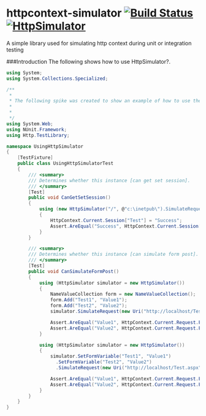 httpcontext-simulator [![Build Status](https://img.shields.io/travis/ferronrsmith/httpcontext-simulator.svg)](https://travis-ci.org/ferronrsmith/httpcontext-simulator) [![HttpSimulator](https://img.shields.io/nuget/v/HttpSimulator.svg)](https://www.nuget.org/packages/HttpSimulator) 
=====================

A simple library used for simulating http context during unit or integration testing


###Introduction
The following shows how to use HttpSimulator?.

```csharp
using System;
using System.Collections.Specialized;

/**
 *
 * The following spike was created to show an example of how to use the HttpSimuator library
 *
 *
 */
using System.Web;
using NUnit.Framework;
using Http.TestLibrary;

namespace UsingHttpSimulator
{
    [TestFixture]
    public class UsingHttpSimulatorTest
    {
        /// <summary>
        /// Determines whether this instance [can get set session].
        /// </summary>
        [Test]
        public void CanGetSetSession()
        {
            using (new HttpSimulator("/", @"c:\inetpub\").SimulateRequest())
            {
                HttpContext.Current.Session["Test"] = "Success";
                Assert.AreEqual("Success", HttpContext.Current.Session["Test"]);
            }
        }

        /// <summary>
        /// Determines whether this instance [can simulate form post].
        /// </summary>
        [Test]
        public void CanSimulateFormPost()
        {
            using (HttpSimulator simulator = new HttpSimulator())
            {
                NameValueCollection form = new NameValueCollection();
                form.Add("Test1", "Value1");
                form.Add("Test2", "Value2");
                simulator.SimulateRequest(new Uri("http://localhost/Test.aspx"), form);

                Assert.AreEqual("Value1", HttpContext.Current.Request.Form["Test1"]);
                Assert.AreEqual("Value2", HttpContext.Current.Request.Form["Test2"]);
            }

            using (HttpSimulator simulator = new HttpSimulator())
            {
                simulator.SetFormVariable("Test1", "Value1")
                  .SetFormVariable("Test2", "Value2")
                  .SimulateRequest(new Uri("http://localhost/Test.aspx"));

                Assert.AreEqual("Value1", HttpContext.Current.Request.Form["Test1"]);
                Assert.AreEqual("Value2", HttpContext.Current.Request.Form["Test2"]);
            }
        }
    }
}
```
